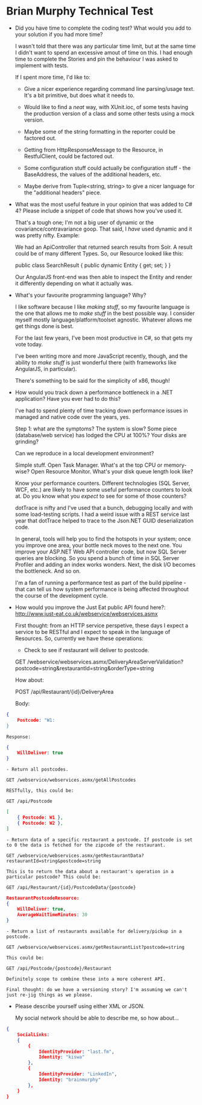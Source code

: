 Brian Murphy Technical Test
===========================

* Did you have time to complete the coding test? What would you add to your solution if you had more time?

	I wasn't told that there was any particular time limit, but at the same time I didn't want to spend an excessive amout of time on this. I had enough time to complete the Stories and pin the behaviour I was asked to implement with tests.
	
	If I spent more time, I'd like to:

	- Give a nicer experience regarding command line parsing/usage text. It's a bit primitive, but does what it needs to.
		
	- Would like to find a *neat* way, with XUnit.ioc, of some tests having the production version of a class and some other tests using a mock version.
		
	- Maybe some of the string formatting in the reporter could be factored out.
	
	- Getting from HttpResponseMessage to the Resource, in RestfulClient, could be factored out.

	- Some configuration stuff could actually be configuration stuff - the BaseAddress, the values of the additional headers, etc.

	- Maybe derive from Tuple<string, string> to give a nicer language for the "additional headers" piece.

* What was the most useful feature in your opinion that was added to C# 4? Please include a snippet of code that shows how you've used it.

	That's a tough one; I'm not a big user of dynamic or the covariance/contravariance goop. That said, I *have* used dynamic and it was pretty nifty. Example:
	
	We had an ApiController that returned search results from Solr. A result could be of many different Types. So, our Resource looked like this:

  	public class SearchResult
  	{
        public dynamic Entity { get; set; }
  	}

	Our AngularJS front-end was then able to inspect the Entity and render it differently depending on what it actually was.

* What's your favourite programming language? Why?

	I like software because I like *making stuff*, so my favourite language is the one that allows me to *make stuff* in the best possible way. I consider myself mostly language/platform/toolset agnostic. Whatever allows me get things done is best.

	For the last few years, I've been most productive in C#, so that gets my vote today.

	I've been writing more and more JavaScript recently, though, and the ability to *make stuff* is just wonderful there (with frameworks like AngularJS, in particular).

	There's something to be said for the simplicity of x86, though!

* How would you track down a performance bottleneck in a .NET application? Have you ever had to do this?

	I've had to spend plenty of time tracking down performance issues in managed and native code over the years, yes.
	
	Step 1: what are the symptoms? The system is slow? Some piece (database/web service) has lodged the CPU at 100%? Your disks are grinding?

	Can we reproduce in a local development environment? 

	Simple stuff. Open Task Manager. What's at the top CPU or memory-wise? Open Resource Monitor. What's your disk queue length look like?

	Know your performance counters. Different technologies (SQL Server, WCF, etc.) are likely to have some useful performance counters to look at. Do you know what you *expect* to see for some of those counters?

	dotTrace is nifty and I've used that a bunch, debugging locally and with some load-testing scripts. I had a weird issue with a REST service last year that dotTrace helped to trace to the Json.NET GUID deserialization code.

	In general, tools will help you to find the hotspots in your system; once you improve one area, your bottle neck moves to the next one. You improve your ASP.NET Web API controller code, but now SQL Server queries are blocking. So you spend a bunch of time in SQL Server Profiler and adding an index works wonders. Next, the disk I/O becomes the bottleneck. And so on.
	
	I'm a fan of running a performance test as part of the build pipeline - that can tell us how system performance is being affected throughout the course of the development cycle.

* How would you improve the Just Eat public API found here?: http://www.just-eat.co.uk/webservice/webservices.asmx

	First thought: from an HTTP service perspetive, these days I expect a service to be RESTful and I expect to speak in the language of Resources.
	So, currently we have these operations:

	- Check to see if restaurant will deliver to postcode.

	GET /webservice/webservices.asmx/DeliveryAreaServerValidation?postcode=string&restaurantId=string&orderType=string

	How about:

	POST /api/Restaurant/{id}/DeliveryArea

	Body:

```json
{
 	Postcode: "W1:
}
```

	Response:


```json
{
	WillDeliver: true
}
```


	- Return all postcodes.

	GET /webservice/webservices.asmx/getAllPostcodes

	RESTfully, this could be:

	GET /api/Postcode


```json
[
 	{ Postcode: W1 },
 	{ Postcode: W2 },
]
```


	- Return data of a specific restaurant a postcode. If postcode is set to 0 the data is fetched for the zipcode of the restaurant.

	GET /webservice/webservices.asmx/getRestaurantData?restaurantId=string&postcode=string

	This is to return the data about a restaurant's operation in a particular postcode? This could be:

	GET /api/Restaurant/{id}/PostcodeData/{postcode}


```json
RestaurantPostcodeResource:
{
	WillDeliver: true,
	AverageWaitTimeMinutes: 30
}
```


	- Return a list of restaurants available for delivery/pickup in a postcode.

	GET /webservice/webservices.asmx/getRestaurantList?postcode=string

	This could be:

	GET /api/Postcode/{postcode}/Restaurant

	Definitely scope to combine these into a more coherent API.

	Final thought: do we have a versioning story? I'm assuming we can't just re-jig things as we please.

* Please describe yourself using either XML or JSON.

	My social network should be able to describe me, so how about...


```json
{
	SocialLinks:
	{
		{
			IdentityProvider: "last.fm",
			Identity: "kiswa"
		},
		{
			IdentityProvider: "LinkedIn",
			Identity: "brainmurphy"
		},
	}
}
```
